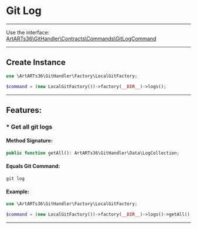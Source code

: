 # Git Log

---

Use the interface: [ArtARTs36\GitHandler\Contracts\Commands\GitLogCommand](/Users/artem/PhpstormProjects/artarts36/libraries/git/src/Contracts/Commands/GitLogCommand.php)

---

## Create Instance

```php
use \ArtARTs36\GitHandler\Factory\LocalGitFactory;

$command = (new LocalGitFactory())->factory(__DIR__)->logs();
```

---

## Features:

### * Get all git logs

#### Method Signature:



```php
public function getAll(): ArtARTs36\GitHandler\Data\LogCollection;
```

#### Equals Git Command:

`git log`

#### Example:

```php
use \ArtARTs36\GitHandler\Factory\LocalGitFactory;

$command = (new LocalGitFactory())->factory(__DIR__)->logs()->getAll();
```

---
